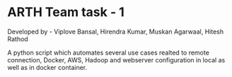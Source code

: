 # ARTH Team task - 1

Developed by - Viplove Bansal, Hirendra Kumar, Muskan Agarwaal, Hitesh Rathod

A python script which automates several use cases realted to remote connection, Docker, AWS, Hadoop and webserver configuration in local as well as in docker container.
